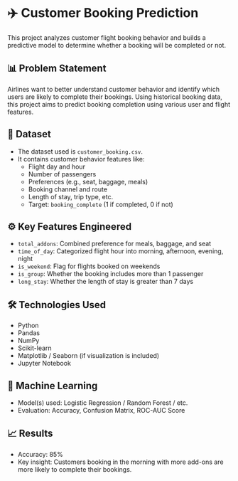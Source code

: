 # ✈️ Customer Booking Prediction

This project analyzes customer flight booking behavior and builds a predictive model to determine whether a booking will be completed or not.

## 📊 Problem Statement

Airlines want to better understand customer behavior and identify which users are likely to complete their bookings. Using historical booking data, this project aims to predict booking completion using various user and flight features.

## 📁 Dataset

- The dataset used is `customer_booking.csv`.
- It contains customer behavior features like:
  - Flight day and hour
  - Number of passengers
  - Preferences (e.g., seat, baggage, meals)
  - Booking channel and route
  - Length of stay, trip type, etc.
  - Target: `booking_complete` (1 if completed, 0 if not)

## ⚙️ Key Features Engineered

- `total_addons`: Combined preference for meals, baggage, and seat
- `time_of_day`: Categorized flight hour into morning, afternoon, evening, night
- `is_weekend`: Flag for flights booked on weekends
- `is_group`: Whether the booking includes more than 1 passenger
- `long_stay`: Whether the length of stay is greater than 7 days

## 🛠️ Technologies Used

- Python
- Pandas
- NumPy
- Scikit-learn
- Matplotlib / Seaborn (if visualization is included)
- Jupyter Notebook

## 🧠 Machine Learning



- Model(s) used: Logistic Regression / Random Forest / etc.
- Evaluation: Accuracy, Confusion Matrix, ROC-AUC Score

## 📈 Results


- Accuracy: 85%
- Key insight: Customers booking in the morning with more add-ons are more likely to complete their bookings.


